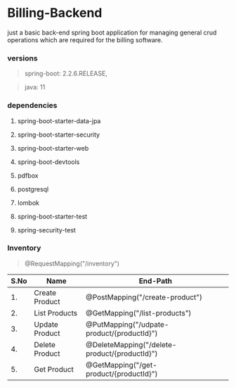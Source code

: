 # Billing-Backend
just a basic back-end spring boot application for managing general crud operations which are required for the billing software.
### versions
> spring-boot: 2.2.6.RELEASE,

> java: 11
### dependencies

1. spring-boot-starter-data-jpa

1. spring-boot-starter-security

1. spring-boot-starter-web

1. spring-boot-devtools

1. pdfbox

1. postgresql

1. lombok

1. spring-boot-starter-test

1. spring-security-test
### Inventory 
> @RequestMapping("/inventory")

|  S.No | Name | End-Path |
| --------- | ------- | ------- |
| 1. | Create Product | @PostMapping("/create-product") |
| 2. | List Products | @GetMapping("/list-products") |
| 3. | Update Product | @PutMapping("/udpate-product/{productId}") |
| 4. | Delete Product | @DeleteMapping("/delete-product/{productId}") |
| 5. | Get Product | @GetMapping("/get-product/{productId}") |

